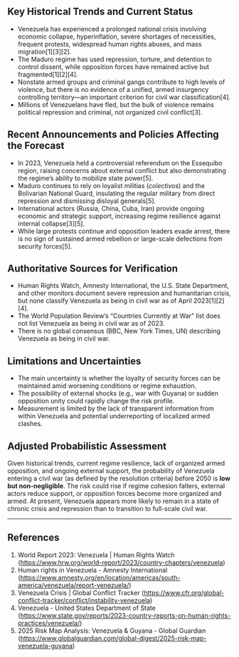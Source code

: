 ## Key Historical Trends and Current Status

- Venezuela has experienced a prolonged national crisis involving economic collapse, hyperinflation, severe shortages of necessities, frequent protests, widespread human rights abuses, and mass migration[1][3][2]. 
- The Maduro regime has used repression, torture, and detention to control dissent, while opposition forces have remained active but fragmented[1][2][4]. 
- Nonstate armed groups and criminal gangs contribute to high levels of violence, but there is no evidence of a unified, armed insurgency controlling territory—an important criterion for civil war classification[4]. 
- Millions of Venezuelans have fled, but the bulk of violence remains political repression and criminal, not organized civil conflict[3].

## Recent Announcements and Policies Affecting the Forecast

- In 2023, Venezuela held a controversial referendum on the Essequibo region, raising concerns about external conflict but also demonstrating the regime’s ability to mobilize state power[5].
- Maduro continues to rely on loyalist militias (*colectivos*) and the Bolivarian National Guard, insulating the regular military from direct repression and dismissing disloyal generals[5].
- International actors (Russia, China, Cuba, Iran) provide ongoing economic and strategic support, increasing regime resilience against internal collapse[3][5].
- While large protests continue and opposition leaders evade arrest, there is no sign of sustained armed rebellion or large-scale defections from security forces[5].

## Authoritative Sources for Verification

- Human Rights Watch, Amnesty International, the U.S. State Department, and other monitors document severe repression and humanitarian crisis, but none classify Venezuela as being in civil war as of April 2023[1][2][4].
- The World Population Review’s “Countries Currently at War” list does not list Venezuela as being in civil war as of 2023.
- There is no global consensus (BBC, New York Times, UN) describing Venezuela as being in civil war.

## Limitations and Uncertainties

- The main uncertainty is whether the loyalty of security forces can be maintained amid worsening conditions or regime exhaustion.
- The possibility of external shocks (e.g., war with Guyana) or sudden opposition unity could rapidly change the risk profile.
- Measurement is limited by the lack of transparent information from within Venezuela and potential underreporting of localized armed clashes.

## Adjusted Probabilistic Assessment

Given historical trends, current regime resilience, lack of organized armed opposition, and ongoing external support, the probability of Venezuela entering a civil war (as defined by the resolution criteria) before 2050 is **low but non-negligible**. The risk could rise if regime cohesion falters, external actors reduce support, or opposition forces become more organized and armed. At present, Venezuela appears more likely to remain in a state of chronic crisis and repression than to transition to full-scale civil war.

---

## References

1. World Report 2023: Venezuela | Human Rights Watch (https://www.hrw.org/world-report/2023/country-chapters/venezuela)
2. Human rights in Venezuela - Amnesty International (https://www.amnesty.org/en/location/americas/south-america/venezuela/report-venezuela/)
3. Venezuela Crisis | Global Conflict Tracker (https://www.cfr.org/global-conflict-tracker/conflict/instability-venezuela)
4. Venezuela - United States Department of State (https://www.state.gov/reports/2023-country-reports-on-human-rights-practices/venezuela/)
5. 2025 Risk Map Analysis: Venezuela & Guyana - Global Guardian (https://www.globalguardian.com/global-digest/2025-risk-map-venezuela-guyana)